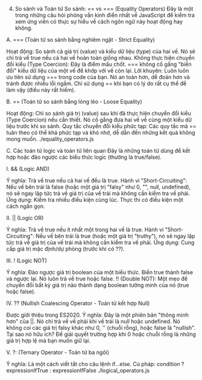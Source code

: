 4. So sánh và Toán tử
So sánh: == vs === (Equality Operators)
Đây là một trong những câu hỏi phỏng vấn kinh điển nhất về JavaScript để kiểm tra xem ứng viên có thực sự hiểu về cách ngôn ngữ này hoạt động hay không.

A. === (Toán tử so sánh bằng nghiêm ngặt - Strict Equality)

Hoạt động: So sánh cả giá trị (value) và kiểu dữ liệu (type) của hai vế. Nó sẽ chỉ trả về true nếu cả hai vế hoàn toàn giống nhau.
Không thực hiện chuyển đổi kiểu (Type Coercion): Đây là điểm mấu chốt. === không cố gắng "biến đổi" kiểu dữ liệu của một vế để khớp với vế còn lại.
Lời khuyên: Luôn luôn ưu tiên sử dụng === trong code của bạn. Nó an toàn hơn, dễ đoán hơn và tránh được nhiều lỗi ngầm. Chỉ sử dụng == khi bạn có lý do rất cụ thể để làm vậy (điều này rất hiếm).

B. == (Toán tử so sánh bằng lỏng lẻo - Loose Equality)

Hoạt động: Chỉ so sánh giá trị (value) sau khi đã thực hiện chuyển đổi kiểu (Type Coercion) nếu cần thiết. Nó cố gắng đưa hai vế về cùng một kiểu dữ liệu trước khi so sánh.
Quy tắc chuyển đổi kiểu phức tạp: Các quy tắc mà == tuân theo có thể khá phức tạp và khó nhớ, dễ dẫn đến những kết quả không mong muốn.
./equality_operators.js

C. Các toán tử logic và toán tử liên quan
Đây là những toán tử dùng để kết hợp hoặc đảo ngược các biểu thức logic (thường là true/false).

I. && (Logic AND)

Ý nghĩa: Trả về true nếu cả hai vế đều là true.
Hành vi "Short-Circuiting": Nếu vế bên trái là false (hoặc một giá trị "falsy" như 0, "", null, undefined), nó sẽ ngay lập tức trả về giá trị của vế trái mà không cần kiểm tra vế phải.
Ứng dụng:
Kiểm tra nhiều điều kiện cùng lúc.
Thực thi có điều kiện một cách ngắn gọn.

II. || (Logic OR)

Ý nghĩa: Trả về true nếu ít nhất một trong hai vế là true.
Hành vi "Short-Circuiting": Nếu vế bên trái là true (hoặc một giá trị "truthy"), nó sẽ ngay lập tức trả về giá trị của vế trái mà không cần kiểm tra vế phải.
Ứng dụng:
Cung cấp giá trị mặc định/dự phòng (trước khi có ??).

III. ! (Logic NOT)

Ý nghĩa: Đảo ngược giá trị boolean của một biểu thức. Biến true thành false và ngược lại. Nó luôn trả về true hoặc false.
!! (Double NOT): Một mẹo để chuyển đổi bất kỳ giá trị nào thành dạng boolean tường minh của nó (true hoặc false).

IV. ?? (Nullish Coalescing Operator - Toán tử kết hợp Null)

Được giới thiệu trong ES2020.
Ý nghĩa: Đây là một phiên bản "thông minh hơn" của ||. Nó chỉ trả về vế phải khi vế trái là null hoặc undefined. Nó không coi các giá trị falsy khác như 0, '' (chuỗi rỗng), hoặc false là "nullish".
Tại sao nó hữu ích? Để giải quyết trường hợp khi 0 hoặc chuỗi rỗng là những giá trị hợp lệ mà bạn muốn giữ lại.

V. ?: (Ternary Operator - Toán tử ba ngôi)

Ý nghĩa: Là một cách viết tắt cho câu lệnh if...else.
Cú pháp: condition ? expressionIfTrue : expressionIfFalse
./logical_operators.js